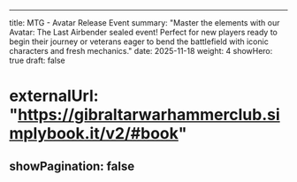 
---
title: MTG - Avatar Release Event
summary: "Master the elements with our Avatar: The Last Airbender sealed event! Perfect for new players ready to begin their journey or veterans eager to bend the battlefield with iconic characters and fresh mechanics."
date: 2025-11-18
weight: 4
showHero: true
draft: false
# externalUrl: "https://gibraltarwarhammerclub.simplybook.it/v2/#book"
showPagination: false
---


